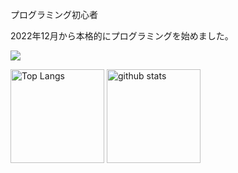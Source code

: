 <p>プログラミング初心者</p>
<p>2022年12月から本格的にプログラミングを始めました。</p>

![](https://komarev.com/ghpvc/?username=Hau7a)

<p align="left"> 
  <img alt="Top Langs" height="150px" src="https://github-readme-stats.vercel.app/api/top-langs/?username=Hau7a&layout=compact&show_icons=true&theme=onedark" />
  <img alt="github stats" height="150px" src="https://github-readme-stats.vercel.app/api?username=Hau7a&theme=onedark&show_icons=ture" />
</p>

<!--
**Hau7a/Hau7a** is a ✨ _special_ ✨ repository because its `README.md` (this file) appears on your GitHub profile.

Here are some ideas to get you started:

- 🔭 I’m currently working on ...
- 🌱 I’m currently learning ...
- 👯 I’m looking to collaborate on ...
- 🤔 I’m looking for help with ...
- 💬 Ask me about ...
- 📫 How to reach me: ...
- 😄 Pronouns: ...
- ⚡ Fun fact: ...
-->
